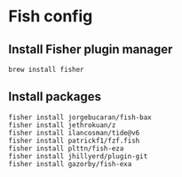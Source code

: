 # Fish config

## Install Fisher plugin manager

```
brew install fisher
```

## Install packages

```
fisher install jorgebucaran/fish-bax
fisher install jethrokuan/z
fisher install ilancosman/tide@v6
fisher install patrickf1/fzf.fish
fisher install plttn/fish-eza
fisher install jhillyerd/plugin-git
fisher install gazorby/fish-exa
```
